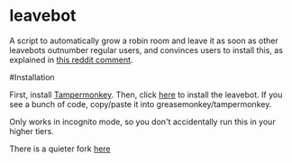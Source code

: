 # leavebot

A script to automatically grow a robin room and leave it as soon as other leavebots outnumber regular users, and convinces users to install this, as explained in [this reddit comment](https://www.reddit.com/r/robintracking/comments/4desi0/tier_15_ccandeshle/d1rf3j7).

#Installation

First, install [Tampermonkey](http://tampermonkey.net/). Then, click [here](https://raw.githubusercontent.com/joefarebrother/leavebot/master/leavebot.user.js) to install the leavebot. If you see a bunch of code, copy/paste it into greasemonkey/tampermonkey.


Only works in incognito mode, so you don't accidentally run this in your higher tiers.

There is a quieter fork [here](https://github.com/nzchicken/leavebot)